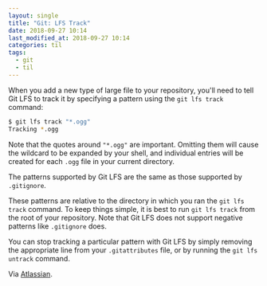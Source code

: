 ```yaml
---
layout: single
title: "Git: LFS Track"
date: 2018-09-27 10:14
last_modified_at: 2018-09-27 10:14
categories: til
tags:
  - git
  - til
---
```


When you add a new type of large file to your repository,
you'll need to tell Git LFS to track it by specifying a pattern using the `git lfs track` command:

```bash
$ git lfs track "*.ogg"
Tracking *.ogg
```

Note that the quotes around `"*.ogg"` are important.
Omitting them will cause the wildcard to be expanded by your shell,
and individual entries will be created for each `.ogg` file in your current directory.

The patterns supported by Git LFS are the same as those supported by `.gitignore`.

These patterns are relative to the directory in which you ran the `git lfs track` command.
To keep things simple, it is best to run `git lfs track` from the root of your repository.
Note that Git LFS does not support negative patterns like `.gitignore` does.

You can stop tracking a particular pattern with Git LFS by simply removing the appropriate line from your
`.gitattributes` file, or by running the `git lfs untrack` command.

Via [Atlassian](https://www.atlassian.com/git/tutorials/git-lfs).
